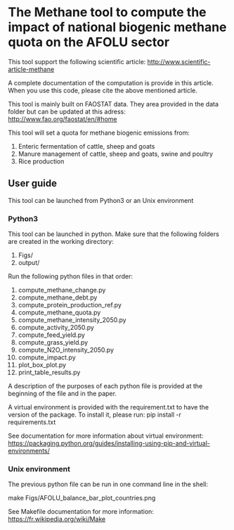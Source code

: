 # The Methane tool to compute the impact of national biogenic methane quota on the AFOLU sector

This tool support the following scientific article:
http://www.scientific-article-methane

A complete documentation of the computation is provide in this article.
When you use this code, please cite the above mentioned article.

This tool is mainly built on FAOSTAT data. They area provided in the data folder but can be updated at this adress:
http://www.fao.org/faostat/en/#home

This tool will set a quota for methane biogenic emissions from:
1. Enteric fermentation of cattle, sheep and goats
2. Manure management of cattle, sheep and goats, swine and poultry
3. Rice production

## User guide

This tool can be launched from Python3 or an Unix environment

### Python3

This tool can be launched in python. Make sure that the following folders are created in the working directory:
1. Figs/
2. output/

Run the following python files in that order:
1. compute_methane_change.py
2. compute_methane_debt.py
3. compute_protein_production_ref.py
4. compute_methane_quota.py
5. compute_methane_intensity_2050.py
6. compute_activity_2050.py
7. compute_feed_yield.py
8. compute_grass_yield.py
9. compute_N2O_intensity_2050.py
10. compute_impact.py
11. plot_box_plot.py
12. print_table_results.py

A description of the purposes of each python file is provided at the beginning of the file and in the paper.

A virtual environment is provided with the requirement.txt to have the version of the package. To install it, please run:
pip install -r requirements.txt

See documentation for more information about virtual environment:
https://packaging.python.org/guides/installing-using-pip-and-virtual-environments/

### Unix environment

The previous python file can be run in one command line in the shell:

make Figs/AFOLU_balance_bar_plot_countries.png

See Makefile documentation for more information:
https://fr.wikipedia.org/wiki/Make
